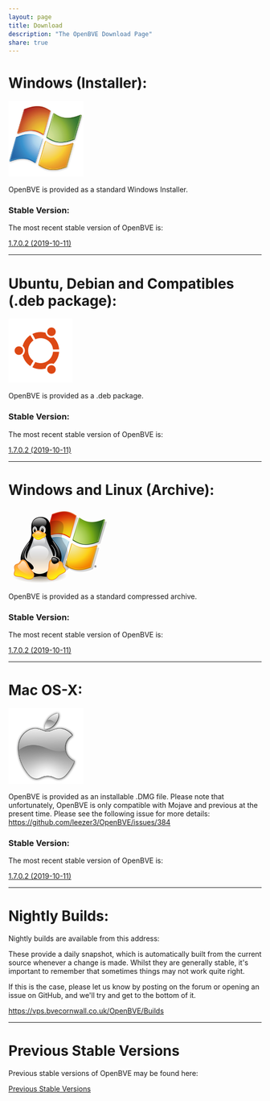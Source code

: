 ```yaml
---
layout: page
title: Download
description: "The OpenBVE Download Page"
share: true
---
```


# Windows (Installer):

<img src="/images/windows.png" alt="Windows Icon">

OpenBVE is provided as a standard Windows Installer.

### Stable Version:

The most recent stable version of OpenBVE is:

<a href="https://vps.bvecornwall.co.uk/OpenBVE/Stable/OpenBVE-1.7.0.2-setup.exe" class="btn btn-info">1.7.0.2 (2019-10-11)</a>

---

# Ubuntu, Debian and Compatibles (.deb package):
<img src="/images/ubuntu.png" alt="Ubuntu Icon">

OpenBVE is provided as a .deb package.

### Stable Version:

The most recent stable version of OpenBVE is:

<a href="https://vps.bvecornwall.co.uk/OpenBVE/Stable/OpenBVE-1.7.0.2.deb" class="btn btn-info">1.7.0.2 (2019-10-11)</a>

---

# Windows and Linux (Archive):
<img src="/images/windows-linux.png" alt="Windows and Linux Icon">

OpenBVE is provided as a standard compressed archive.

### Stable Version:

The most recent stable version of OpenBVE is:

<a href="https://vps.bvecornwall.co.uk/OpenBVE/Stable/OpenBVE-1.7.0.2.zip" class="btn btn-info">1.7.0.2 (2019-10-11)</a>

---

# Mac OS-X:

<img src="/images/apple.png" alt="Apple Icon">

OpenBVE is provided as an installable .DMG file.
Please note that unfortunately, OpenBVE is only compatible with Mojave and previous at the present time. Please see the following issue for more details: <https://github.com/leezer3/OpenBVE/issues/384>

### Stable Version:

The most recent stable version of OpenBVE is:

<a href="https://vps.bvecornwall.co.uk/OpenBVE/Stable/OpenBVE-1.7.0.2.dmg" class="btn btn-info">1.7.0.2 (2019-10-11)</a>

---

# Nightly Builds:

Nightly builds are available from this address:

These provide a daily snapshot, which is automatically built from the current source whenever a change is made.
Whilst they are generally stable, it's important to remember that sometimes things may not work quite right. 

If this is the case, please let us know by posting on the forum or opening an issue on GitHub, and we'll try and get to the bottom of it.

<https://vps.bvecornwall.co.uk/OpenBVE/Builds>

---

# Previous Stable Versions

Previous stable versions of OpenBVE may be found here:

<a href="https://vps.bvecornwall.co.uk/OpenBVE/Stable/" class="btn btn-info">Previous Stable Versions</a>
